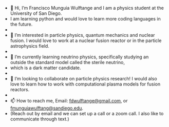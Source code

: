 - 👋 Hi, I’m Francisco Munguia Wulftange and I am a physics student at the University of San Diego.
- I am learning python and would love to learn more coding languages in the future. 
- 
- 👀 I’m interested in particle physics, quantum mechanics and nuclear fusion. I would love to work at a nuclear fusion reactor or in the particle astrophysics field.
- 
- 🌱 I’m currently learning neutrino physics, specifically studying an outside the standard model called the sterile neutrino,
-    which is a dark matter candidate.
-    
- 💞️ I’m looking to collaborate on particle physics research! I would also love to learn how to work with computational plasma models for fusion reactors. 
-    
- 📫 How to reach me, Email: fdwulftange@gmail.com, or fmunguiawulftang@sandiego.edu.
- (Reach out by email and we can set up a call or a zoom call. I also like to communicate through text.)

<!---
fdwulftange/fdwulftange is a ✨ special ✨ repository because its `README.md` (this file) appears on your GitHub profile.
You can click the Preview link to take a look at your changes.
--->

